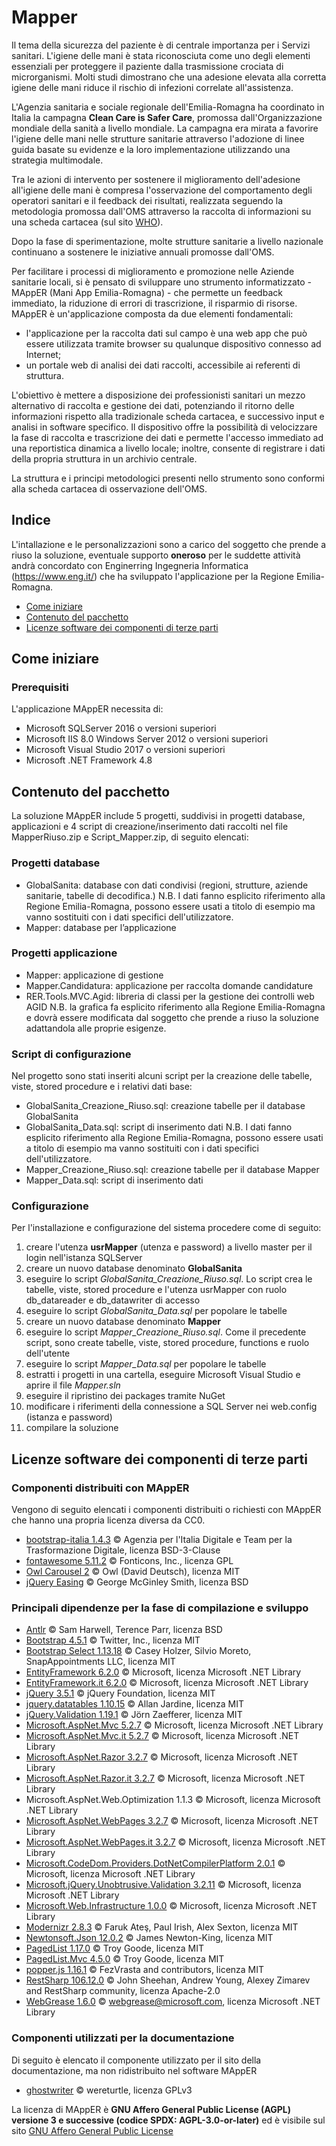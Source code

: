 # Mapper

Il tema della sicurezza del paziente è di centrale importanza per i Servizi sanitari. L'igiene delle mani è stata riconosciuta come uno degli elementi essenziali per proteggere il paziente dalla trasmissione crociata di microrganismi. Molti studi dimostrano che una adesione elevata alla corretta igiene delle mani riduce il rischio di infezioni correlate all'assistenza.

L'Agenzia sanitaria e sociale regionale dell'Emilia-Romagna ha coordinato in Italia la campagna **Clean Care is Safer Care**, promossa dall'Organizzazione mondiale della sanità a livello mondiale. La campagna era mirata a favorire l'igiene delle mani nelle strutture sanitarie attraverso l'adozione di linee guida basate su evidenze e la loro implementazione utilizzando una strategia multimodale.

Tra le azioni di intervento per sostenere il miglioramento dell'adesione all'igiene delle mani è compresa l'osservazione del comportamento degli operatori sanitari e il feedback dei risultati, realizzata seguendo la metodologia promossa dall'OMS attraverso la raccolta di informazioni su una scheda cartacea (sul sito [WHO](https://www.who.int/teams/integrated-health-services/infection-prevention-control/hand-hygiene/monitoring-tools)).

Dopo la fase di sperimentazione, molte strutture sanitarie a livello nazionale continuano a sostenere le iniziative annuali promosse dall'OMS.

Per facilitare i processi di miglioramento e promozione nelle Aziende sanitarie locali, si è pensato di sviluppare uno strumento informatizzato - MAppER (Mani App Emilia-Romagna) - che permette un feedback immediato, la riduzione di errori di trascrizione, il risparmio di risorse.
MAppER è un'applicazione composta da due elementi fondamentali:

- l'applicazione per la raccolta dati sul campo è una web app che può essere utilizzata tramite browser su qualunque dispositivo connesso ad Internet;
- un portale web di analisi dei dati raccolti, accessibile ai referenti di struttura.

L'obiettivo è mettere a disposizione dei professionisti sanitari un mezzo alternativo di raccolta e gestione dei dati, potenziando il ritorno delle informazioni rispetto alla tradizionale scheda cartacea, e successivo input e analisi in software specifico. Il dispositivo offre la possibilità di velocizzare la fase di raccolta e trascrizione dei dati e permette l'accesso immediato ad una reportistica dinamica a livello locale; inoltre, consente di registrare i dati della propria struttura in un archivio centrale.

La struttura e i principi metodologici presenti nello strumento sono conformi alla scheda cartacea di osservazione dell'OMS.

## Indice
L'intallazione e le personalizzazioni sono a carico del soggetto che prende a riuso la soluzione, eventuale supporto **oneroso** per le suddette attività andrà concordato con Enginerring Ingegneria Informatica (https://www.eng.it/) che ha sviluppato l'applicazione per la Regione Emilia-Romagna.

- [Come iniziare](#comeiniziare)
- [Contenuto del pacchetto](#contenutopacchetto)
- [Licenze software dei componenti di terze parti](#licenzesoftware)

## <a name="comeiniziare"/>Come iniziare
### Prerequisiti
L'applicazione MAppER necessita di:
- Microsoft SQLServer 2016 o versioni superiori
- Microsoft IIS 8.0 Windows Server 2012 o versioni superiori
- Microsoft Visual Studio 2017 o versioni superiori
- Microsoft .NET Framework 4.8

## <a name="contenutopacchetto"/>Contenuto del pacchetto
La soluzione MAppER include 5 progetti, suddivisi in progetti database, applicazioni e 4 script di creazione/inserimento dati raccolti nel file MapperRiuso.zip e Script_Mapper.zip, di seguito elencati:

### Progetti database
- GlobalSanita: database con dati condivisi (regioni, strutture, aziende sanitarie, tabelle di decodifica.) N.B. I dati fanno esplicito riferimento alla Regione Emilia-Romagna, possono essere usati a titolo di esempio ma vanno sostituiti con i dati specifici dell'utilizzatore.
- Mapper: database per l’applicazione

### Progetti applicazione
- Mapper: applicazione di gestione
- Mapper.Candidatura: applicazione per raccolta domande candidature
- RER.Tools.MVC.Agid: libreria di classi per la gestione dei controlli web AGID
N.B. la grafica fa esplicito riferimento alla Regione Emilia-Romagna e dovrà essere modificata dal soggetto che prende a riuso la soluzione adattandola alle proprie esigenze.
### Script di configurazione
Nel progetto sono stati inseriti alcuni script per la creazione delle tabelle, viste, stored procedure e i relativi dati base:
- GlobalSanita_Creazione_Riuso.sql: creazione tabelle per il database GlobalSanita
- GlobalSanita_Data.sql: script di inserimento dati  N.B. I dati fanno esplicito riferimento alla Regione Emilia-Romagna, possono essere usati a titolo di esempio ma vanno sostituiti con i dati specifici dell'utilizzatore.
- Mapper_Creazione_Riuso.sql: creazione tabelle per il database Mapper
- Mapper_Data.sql: script di inserimento dati

### Configurazione
Per l'installazione e configurazione del sistema procedere come di seguito:

1. creare l'utenza **usrMapper** (utenza e password) a livello master per il login nell'istanza SQLServer
2. creare un nuovo database denominato **GlobalSanita**
3. eseguire lo script *GlobalSanita_Creazione_Riuso.sql*. Lo script crea le tabelle, viste, stored procedure e l'utenza usrMapper con ruolo db_datareader e db_datawriter di accesso
4. eseguire lo script *GlobalSanita_Data.sql* per popolare le tabelle
5. creare un nuovo database denominato **Mapper**
6. eseguire lo script *Mapper_Creazione_Riuso.sql*. Come il precedente script, sono create tabelle, viste, stored procedure, functions e ruolo dell'utente
7. eseguire lo script *Mapper_Data.sql* per popolare le tabelle
8. estratti i progetti in una cartella, eseguire Microsoft Visual Studio e aprire il file *Mapper.sln*
9. eseguire il ripristino dei packages tramite NuGet
10.	modificare i riferimenti della connessione a SQL Server nei web.config (istanza e password)
11.	compilare la soluzione


## <a name="licenzesoftware"/>Licenze software dei componenti di terze parti

### Componenti distribuiti con MAppER
Vengono di seguito elencati i componenti distribuiti o richiesti con MAppER che hanno una propria licenza diversa da CC0.

- [bootstrap-italia 1.4.3](https://italia.github.io/bootstrap-italia/) ©
Agenzia per l'Italia Digitale e Team per la Trasformazione Digitale, licenza BSD-3-Clause
- [fontawesome 5.11.2](https://fontawesome.com/) © Fonticons, Inc., licenza GPL
- [Owl Carousel 2](https://owlcarousel2.github.io/OwlCarousel2/) © Owl (David Deutsch), licenza MIT
- [jQuery Easing](http://gsgd.co.uk/sandbox/jquery/easing/) © George McGinley Smith, licenza BSD

### Principali dipendenze per la fase di compilazione e sviluppo
- [Antlr](https://github.com/antlr/antlrcs) © Sam Harwell, Terence Parr, licenza BSD
- [Bootstrap 4.5.1](https://getbootstrap.com/) © Twitter, Inc., licenza MIT
- [Bootstrap Select 1.13.18](https://developer.snapappointments.com/bootstrap-select) © Casey Holzer, Silvio Moreto, SnapAppointments LLC, licenza MIT
- [EntityFramework 6.2.0](https://github.com/dotnet/ef6/wiki) © Microsoft, licenza Microsoft .NET Library
- [EntityFramework.it 6.2.0](https://github.com/dotnet/ef6/wiki) © Microsoft, licenza Microsoft .NET Library
- [jQuery 3.5.1](https://jquery.com/) © jQuery Foundation, licenza MIT
- [jquery.datatables 1.10.15](https://datatables.net/) © Allan Jardine, licenza MIT
- [jQuery.Validation 1.19.1](https://jqueryvalidation.org/) © Jörn Zaefferer, licenza MIT
- [Microsoft.AspNet.Mvc 5.2.7](https://www.asp.net/web-pages) © Microsoft, licenza Microsoft .NET Library
- [Microsoft.AspNet.Mvc.it 5.2.7](https://www.asp.net/web-pages) © Microsoft, licenza Microsoft .NET Library
- [Microsoft.AspNet.Razor 3.2.7](https://www.asp.net/web-pages) © Microsoft, licenza Microsoft .NET Library
- [Microsoft.AspNet.Razor.it 3.2.7](https://www.asp.net/web-pages) © Microsoft, licenza Microsoft .NET Library
- Microsoft.AspNet.Web.Optimization 1.1.3 © Microsoft, licenza Microsoft .NET Library
- [Microsoft.AspNet.WebPages 3.2.7](https://www.asp.net/web-pages) © Microsoft, licenza Microsoft .NET Library
- [Microsoft.AspNet.WebPages.it 3.2.7](https://www.asp.net/web-pages) © Microsoft, licenza Microsoft .NET Library
- [Microsoft.CodeDom.Providers.DotNetCompilerPlatform 2.0.1](https://www.asp.net) © Microsoft, licenza Microsoft .NET Library
- [Microsoft.jQuery.Unobtrusive.Validation 3.2.11](https://www.asp.net) © Microsoft, licenza Microsoft .NET Library
- [Microsoft.Web.Infrastructure 1.0.0](https://www.asp.net) © Microsoft, licenza Microsoft .NET Library
- [Modernizr 2.8.3](https://modernizr.com/) © Faruk Ateş, Paul Irish, Alex Sexton, licenza MIT
- [Newtonsoft.Json 12.0.2](https://www.newtonsoft.com/json) © James Newton-King, licenza MIT
- [PagedList 1.17.0](https://github.com/TroyGoode/PagedList) © Troy Goode, licenza MIT
- [PagedList.Mvc 4.5.0](https://github.com/TroyGoode/PagedList) © Troy Goode, licenza MIT
- [popper.js 1.16.1](https://popper.js.org/) © FezVrasta and contributors, licenza MIT
- [RestSharp 106.12.0](https://restsharp.dev/) © John Sheehan, Andrew Young, Alexey Zimarev and RestSharp community, licenza Apache-2.0
- [WebGrease 1.6.0](http://webgrease.codeplex.com/) © webgrease@microsoft.com, licenza Microsoft .NET Library


### Componenti utilizzati per la documentazione

Di seguito è elencato il componente utilizzato per il sito della documentazione, ma non ridistribuito nel software MAppER

- [ghostwriter](http://wereturtle.github.io/ghostwriter) © wereturtle, licenza GPLv3

La licenza di MAppER è **GNU Affero General Public License (AGPL) versione 3 e successive (codice SPDX: AGPL-3.0-or-later)** ed è visibile sul sito [GNU Affero General Public License](https://www.gnu.org/licenses/agpl-3.0.html)

